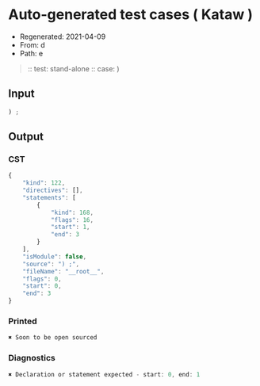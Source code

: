 # Auto-generated test cases ( Kataw )
- Regenerated: 2021-04-09
- From: d
- Path: e
> :: test: stand-alone
> :: case: )
## Input

`````js
) ;
`````

## Output
### CST

```javascript
{
    "kind": 122,
    "directives": [],
    "statements": [
        {
            "kind": 168,
            "flags": 16,
            "start": 1,
            "end": 3
        }
    ],
    "isModule": false,
    "source": ") ;",
    "fileName": "__root__",
    "flags": 0,
    "start": 0,
    "end": 3
}
```

### Printed

```javascript
✖ Soon to be open sourced
```

### Diagnostics

```javascript
✖ Declaration or statement expected - start: 0, end: 1

```

